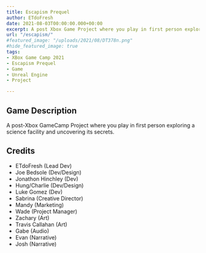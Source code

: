 ```yaml
---
title: Escapism Prequel
author: ETdoFresh
date: 2021-08-03T00:00:00.000+00:00
excerpt: A post Xbox Game Project where you play in first person exploring a science facility and uncovering its secrets.
url: "/escapism/"
#featured_image: "/uploads/2021/08/DT378n.png"
#hide_featured_image: true
tags:
- XBox Game Camp 2021
- Escapism Prequel
- Game
- Unreal Engine
- Project

---
```

## Game Description

A post-Xbox GameCamp Project where you play in first person exploring a science facility and uncovering its secrets.

## Credits

- ETdoFresh (Lead Dev)
- Joe Bedsole (Dev/Design)
- Jonathon Hinchley (Dev)
- Hung/Charlie (Dev/Design)
- Luke Gomez (Dev)
- Sabrina (Creative Director)
- Mandy (Marketing)
- Wade (Project Manager)
- Zachary (Art)
- Travis Callahan (Art)
- Gabe (Audio)
- Evan (Narrative)
- Josh (Narrative)
